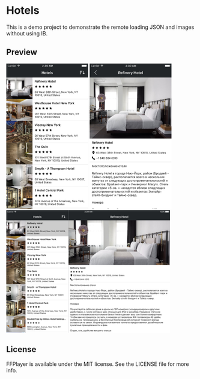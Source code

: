 # Hotels

This is a demo project to demonstrate the remote loading JSON and images without using IB.

## Preview

<img src="https://raw.githubusercontent.com/Sinweaver/Hotels/master/screenshots/iPhone-Vertical.png" width="218"/>
<img src="https://raw.githubusercontent.com/Sinweaver/Hotels/master/screenshots/iPhone-Detail.png" width="218"/>
<img src="https://raw.githubusercontent.com/Sinweaver/Hotels/master/screenshots/iPad-Horizontal.png" width="436"/>

## License

FFPlayer is available under the MIT license. See the LICENSE file for more info.